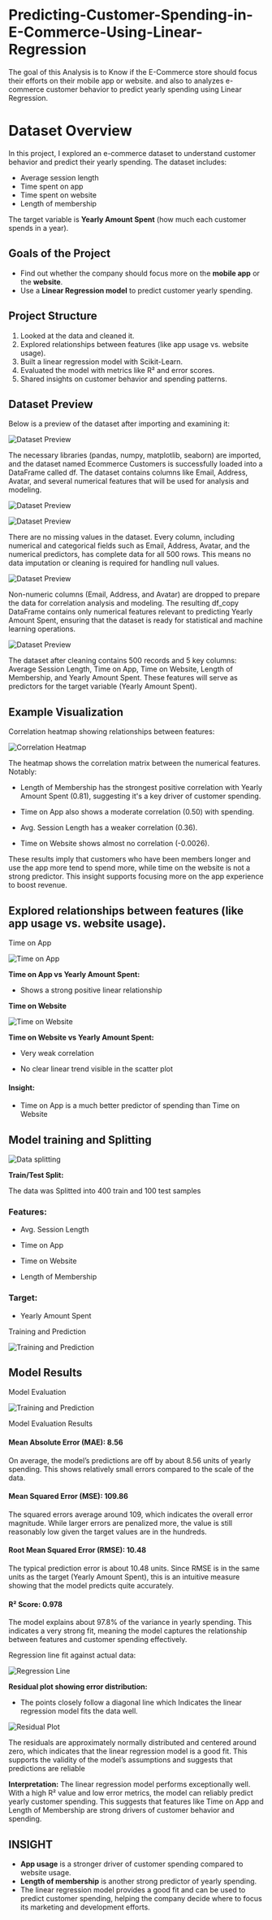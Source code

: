 # Predicting-Customer-Spending-in-E-Commerce-Using-Linear-Regression
The goal of this Analysis is to Know if the E-Commerce store should focus their efforts on their mobile app or website. and also to analyzes e-commerce customer behavior to predict yearly spending using Linear Regression.

# Dataset Overview

In this project, I explored an e-commerce dataset to understand customer behavior and predict their yearly spending. The dataset includes:  
- Average session length  
- Time spent on app  
- Time spent on website  
- Length of membership  

The target variable is **Yearly Amount Spent** (how much each customer spends in a year).

## Goals of the Project  
- Find out whether the company should focus more on the **mobile app** or the **website**.  
- Use a **Linear Regression model** to predict customer yearly spending. 

## Project Structure 
1. Looked at the data and cleaned it.  
2. Explored relationships between features (like app usage vs. website usage).  
3. Built a linear regression model with Scikit-Learn.  
4. Evaluated the model with metrics like R² and error scores.  
5. Shared insights on customer behavior and spending patterns.  


## Dataset Preview  

Below is a preview of the dataset after importing and examining it:  

![Dataset Preview](https://github.com/Debido1/Predicting-Customer-Spending-in-E-Commerce-Using-Linear-Regression/blob/main/download%20and%20import.png?raw=true)

The necessary libraries (pandas, numpy, matplotlib, seaborn) are imported, and the dataset named Ecommerce Customers is successfully loaded into a DataFrame called df. The dataset contains columns like Email, Address, Avatar, and several numerical features that will be used for analysis and modeling.

![Dataset Preview](https://github.com/Debido1/Predicting-Customer-Spending-in-E-Commerce-Using-Linear-Regression/blob/main/statistics.png?raw=true)

![Dataset Preview](https://github.com/Debido1/Predicting-Customer-Spending-in-E-Commerce-Using-Linear-Regression/blob/main/Missing%20values.png?raw=true)

There are no missing values in the dataset. Every column, including numerical and categorical fields such as Email, Address, Avatar, and the numerical predictors, has complete data for all 500 rows. This means no data imputation or cleaning is required for handling null values.

![Dataset Preview](https://github.com/Debido1/Predicting-Customer-Spending-in-E-Commerce-Using-Linear-Regression/blob/main/data%20cleaning.png?raw=true)

Non-numeric columns (Email, Address, and Avatar) are dropped to prepare the data for correlation analysis and modeling. The resulting df_copy DataFrame contains only numerical features relevant to predicting Yearly Amount Spent, ensuring that the dataset is ready for statistical and machine learning operations.


![Dataset Preview](https://github.com/Debido1/Predicting-Customer-Spending-in-E-Commerce-Using-Linear-Regression/blob/e2d015d460e27d623744cdb173eaff6aabab80bf/Dataset%20overview.png?raw=true)

The dataset after cleaning contains 500 records and 5 key columns: Average Session Length, Time on App, Time on Website, Length of Membership, and Yearly Amount Spent. These features will serve as predictors for the target variable (Yearly Amount Spent).


## Example Visualization  

Correlation heatmap showing relationships between features:  

![Correlation Heatmap](https://github.com/Debido1/Predicting-Customer-Spending-in-E-Commerce-Using-Linear-Regression/blob/main/Correlation.png?raw=true)  

The heatmap shows the correlation matrix between the numerical features. Notably:

- Length of Membership has the strongest positive correlation with Yearly Amount Spent (0.81), suggesting it's a key driver of customer spending.

- Time on App also shows a moderate correlation (0.50) with spending.

- Avg. Session Length has a weaker correlation (0.36).

- Time on Website shows almost no correlation (-0.0026).

These results imply that customers who have been members longer and use the app more tend to spend more, while time on the website is not a strong predictor. This insight supports focusing more on the app experience to boost revenue.

## Explored relationships between features (like app usage vs. website usage).

Time on App

![Time on App](https://github.com/Debido1/Predicting-Customer-Spending-in-E-Commerce-Using-Linear-Regression/blob/main/time%20on%20app.png?raw=true)


**Time on App vs Yearly Amount Spent:**

- Shows a strong positive linear relationship


**Time on Website**

![Time on Website](https://github.com/Debido1/Predicting-Customer-Spending-in-E-Commerce-Using-Linear-Regression/blob/main/time%20on%20website.png?raw=true)

**Time on Website vs Yearly Amount Spent:**

- Very weak correlation

- No clear linear trend visible in the scatter plot

#### Insight:

- Time on App is a much better predictor of spending than Time on Website



## Model training and Splitting
![Data splitting](https://github.com/Debido1/Predicting-Customer-Spending-in-E-Commerce-Using-Linear-Regression/blob/main/splitting.png?raw=true)

**Train/Test Split:**

 The data was Splitted into 400 train and 100 test samples

### Features:

- Avg. Session Length

- Time on App

- Time on Website

- Length of Membership

### Target:
- Yearly Amount Spent

Training and Prediction

![Training and Prediction](https://github.com/Debido1/Predicting-Customer-Spending-in-E-Commerce-Using-Linear-Regression/blob/main/Training%20and%20prediction.png?raw=true)

## Model Results  

Model Evaluation

![Training and Prediction](https://github.com/Debido1/Predicting-Customer-Spending-in-E-Commerce-Using-Linear-Regression/blob/main/r2.png?raw=true)

Model Evaluation Results

#### Mean Absolute Error (MAE): 8.56
On average, the model’s predictions are off by about 8.56 units of yearly spending. This shows relatively small errors compared to the scale of the data.

#### Mean Squared Error (MSE): 109.86
The squared errors average around 109, which indicates the overall error magnitude. While larger errors are penalized more, the value is still reasonably low given the target values are in the hundreds.

#### Root Mean Squared Error (RMSE): 10.48
The typical prediction error is about 10.48 units. Since RMSE is in the same units as the target (Yearly Amount Spent), this is an intuitive measure showing that the model predicts quite accurately.

#### R² Score: 0.978
The model explains about 97.8% of the variance in yearly spending. This indicates a very strong fit, meaning the model captures the relationship between features and customer spending effectively.

Regression line fit against actual data:  

![Regression Line](https://github.com/Debido1/Predicting-Customer-Spending-in-E-Commerce-Using-Linear-Regression/blob/main/Model%20evaluation.png?raw=true)  

**Residual plot showing error distribution:**

- The points closely follow a diagonal line which Indicates the linear regression model fits the data well.

![Residual Plot](https://github.com/Debido1/Predicting-Customer-Spending-in-E-Commerce-Using-Linear-Regression/blob/main/residual.png?raw=true)

The residuals are approximately normally distributed and centered around zero, which indicates that the linear regression model is a good fit. This supports the validity of the model’s assumptions and suggests that predictions are reliable


**Interpretation:**
The linear regression model performs exceptionally well. With a high R² value and low error metrics, the model can reliably predict yearly customer spending. This suggests that features like Time on App and Length of Membership are strong drivers of customer behavior and spending.

## INSIGHT
- **App usage** is a stronger driver of customer spending compared to website usage.  
- **Length of membership** is another strong predictor of yearly spending.  
- The linear regression model provides a good fit and can be used to predict customer spending, helping the company decide where to focus its marketing and development efforts.

